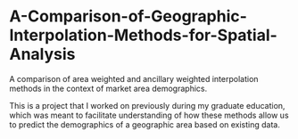 # A-Comparison-of-Geographic-Interpolation-Methods-for-Spatial-Analysis
A comparison of area weighted and ancillary weighted interpolation methods in the context of market area demographics.

This is a project that I worked on previously during my graduate education, which was meant to facilitate understanding of how these methods allow us to predict the demographics of a geographic area based on existing data. 

